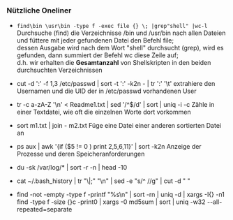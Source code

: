 ### Nützliche Oneliner

* `find\bin \usr\bin -type f -exec file {} \; |grep"shell" |wc-l`
  Durchsuche \(find\) die Verzeichnisse /bin und /usr/bin nach allen Dateien und füttere mit jeder gefundenen Datei den Befehl file;   
  dessen Ausgabe wird nach dem Wort "shell" durchsucht \(grep\), wird es gefunden, dann summiert der Befehl wc diese Zeile auf;  
  d.h. wir erhalten die **Gesamtanzahl** von Shellskripten in den beiden durchsuchten Verzeichnissen
* cut -d ':' -f 1,3 /etc/passwd \| sort -t ':' -k2n - \| tr ':' '\t'
  extrahiere den Usernamen und die UID der in /etc/passwd vorhandenen User

* tr -c a-zA-Z '\n' &lt; Readme1.txt  \| sed '/^$/d' \| sort \| uniq -i -c
  Zähle in einer Textdatei, wie oft die einzelnen Worte dort vorkommen

* sort m1.txt \| join - m2.txt
  Füge eine Datei einer anderen sortierten Datei an

* ps aux \| awk '{if \($5 != 0 \) print $2,$5,$6,$11}' \| sort -k2n
  Anzeige der Prozesse und deren Speicheranforderungen

* du -sk /var/log/\* \| sort -r -n \| head -10

* cat ~/.bash\_history \| tr "\\|\;" "\n" \| sed -e "s/^ //g" \| cut -d " "
* find -not -empty -type f -printf "%s\n" \| sort -rn \| uniq -d \| xargs -I{} -n1 find -type f -size {}c -print0 \| xargs -0 md5sum \| sort \| uniq -w32 --all-repeated=separate



